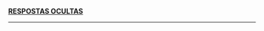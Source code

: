 **[RESPOSTAS OCULTAS](http://xh6liiypqffzwnu5734ucwps37tn2g6npthvugz3gdoqpikujju525yd.onion/)**

_____

